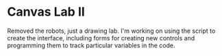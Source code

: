 # Canvas Lab II
 
Removed the robots, just a drawing lab. I'm working on using the script to create the interface, including forms for creating new controls and programming them to track particular variables in the code.